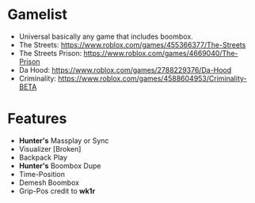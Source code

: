 # Gamelist

- Universal basically any game that includes boombox.
- The Streets: https://www.roblox.com/games/455366377/The-Streets
- The Streets Prison: https://www.roblox.com/games/4669040/The-Prison
- Da Hood: https://www.roblox.com/games/2788229376/Da-Hood
- Criminality: https://www.roblox.com/games/4588604953/Criminality-BETA

# Features
- **Hunter's** Massplay or Sync
- Visualizer [Broken]
- Backpack Play
- **Hunter's** Boombox Dupe
- Time-Position
- Demesh Boombox
- Grip-Pos credit to **wk1r**

